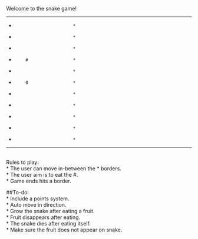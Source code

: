 
Welcome to the snake game!

*****************************
*                           *
*                           *
*                           *
*         #                 *
*                           *
*         0                 *
*                           *
*                           *
*                           *
*                           *
*                           *
***************************** 

<br>Rules to play: <br>
    * The user can move in-between the * borders. <br>
    * The user aim is to eat the #.  <br>
    * Game ends hits a border. <br>
    
##To-do: <br>
    * Include a points system. <br>
    * Auto move in direction. <br>
    * Grow the snake after eating a fruit. <br>
    * Fruit disappears after eating. <br>
    * The snake dies after eating itself. <br>
    * Make sure the fruit does not appear on snake. <br>
